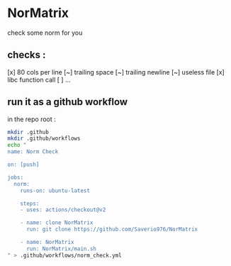 # NorMatrix
check some norm for you

## checks :
[x] 80 cols per line
[~] trailing space
[~] trailing newline
[~] useless file
[x] libc function call
[ ] ...

## run it as a github workflow
in the repo root : 
```bash
mkdir .github
mkdir .github/workflows
echo "
name: Norm Check

on: [push]

jobs:
  norm:
    runs-on: ubuntu-latest

    steps:
    - uses: actions/checkout@v2

    - name: clone NorMatrix
      run: git clone https://github.com/Saverio976/NorMatrix

    - name: NorMatrix
      run: NorMatrix/main.sh
" > .github/workflows/norm_check.yml
```
